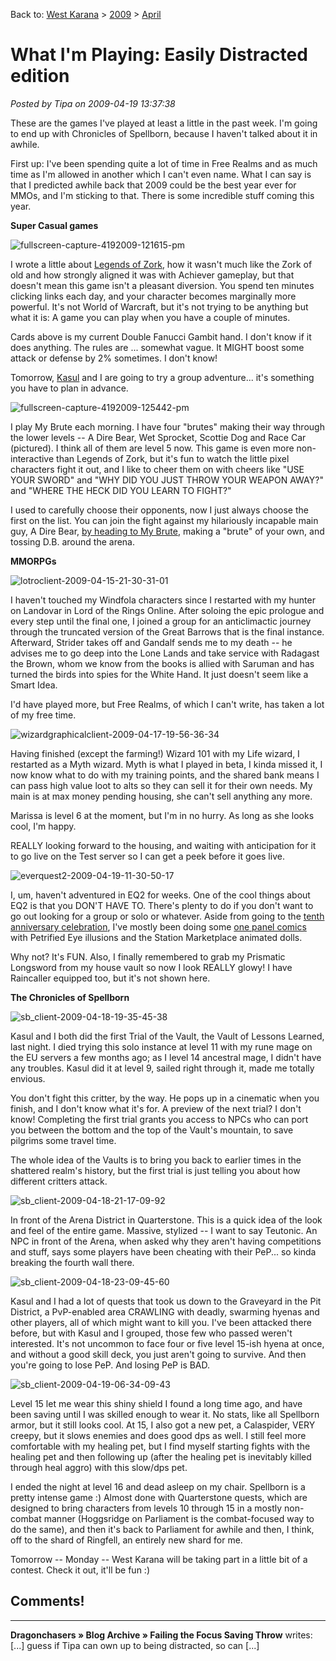Back to: [West Karana](/posts/westkarana.md) > [2009](/posts/2009/westkarana.md) > [April](./westkarana.md)
# What I'm Playing: Easily Distracted edition

*Posted by Tipa on 2009-04-19 13:37:38*

These are the games I've played at least a little in the past week. I'm going to end up with Chronicles of Spellborn, because I haven't talked about it in awhile.

First up: I've been spending quite a lot of time in Free Realms and as much time as I'm allowed in another which I can't even name. What I can say is that I predicted awhile back that 2009 could be the best year ever for MMOs, and I'm sticking to that. There is some incredible stuff coming this year.

**Super Casual games**

![fullscreen-capture-4192009-121615-pm](../../../uploads/2009/04/fullscreen-capture-4192009-121615-pm.jpg "fullscreen-capture-4192009-121615-pm")

I wrote a little about [Legends of Zork](../../../index.php/2009/04/17/achiever-games-legends-of-zork-and-progress-quest/), how it wasn't much like the Zork of old and how strongly aligned it was with Achiever gameplay, but that doesn't mean this game isn't a pleasant diversion. You spend ten minutes clicking links each day, and your character becomes marginally more powerful. It's not World of Warcraft, but it's not trying to be anything but what it is: A game you can play when you have a couple of minutes.

Cards above is my current Double Fanucci Gambit hand. I don't know if it does anything. The rules are ... somewhat vague. It MIGHT boost some attack or defense by 2% sometimes. I don't know!

Tomorrow, [Kasul](http://shatteredblog.wordpress.com) and I are going to try a group adventure... it's something you have to plan in advance.

![fullscreen-capture-4192009-125442-pm](../../../uploads/2009/04/fullscreen-capture-4192009-125442-pm.jpg "fullscreen-capture-4192009-125442-pm")

I play My Brute each morning. I have four "brutes" making their way through the lower levels -- A Dire Bear, Wet Sprocket, Scottie Dog and Race Car (pictured). I think all of them are level 5 now. This game is even more non-interactive than Legends of Zork, but it's fun to watch the little pixel characters fight it out, and I like to cheer them on with cheers like "USE YOUR SWORD" and "WHY DID YOU JUST THROW YOUR WEAPON AWAY?" and "WHERE THE HECK DID YOU LEARN TO FIGHT?"

I used to carefully choose their opponents, now I just always choose the first on the list. You can join the fight against my hilariously incapable main guy, A Dire Bear, [by heading to My Brute](http://a-dire-bear.mybrute.com/), making a "brute" of your own, and tossing D.B. around the arena.

**MMORPGs**

![lotroclient-2009-04-15-21-30-31-01](../../../uploads/2009/04/lotroclient-2009-04-15-21-30-31-01.jpg "lotroclient-2009-04-15-21-30-31-01")

I haven't touched my Windfola characters since I restarted with my hunter on Landovar in Lord of the Rings Online. After soloing the epic prologue and every step until the final one, I joined a group for an anticlimactic journey through the truncated version of the Great Barrows that is the final instance. Afterward, Strider takes off and Gandalf sends me to my death -- he advises me to go deep into the Lone Lands and take service with Radagast the Brown, whom we know from the books is allied with Saruman and has turned the birds into spies for the White Hand. It just doesn't seem like a Smart Idea.

I'd have played more, but Free Realms, of which I can't write, has taken a lot of my free time.

![wizardgraphicalclient-2009-04-17-19-56-36-34](../../../uploads/2009/04/wizardgraphicalclient-2009-04-17-19-56-36-34.jpg "wizardgraphicalclient-2009-04-17-19-56-36-34")

Having finished (except the farming!) Wizard 101 with my Life wizard, I restarted as a Myth wizard. Myth is what I played in beta, I kinda missed it, I now know what to do with my training points, and the shared bank means I can pass high value loot to alts so they can sell it for their own needs. My main is at max money pending housing, she can't sell anything any more.

Marissa is level 6 at the moment, but I'm in no hurry. As long as she looks cool, I'm happy.

REALLY looking forward to the housing, and waiting with anticipation for it to go live on the Test server so I can get a peek before it goes live.

![everquest2-2009-04-19-11-30-50-17](../../../uploads/2009/04/everquest2-2009-04-19-11-30-50-17.jpg "everquest2-2009-04-19-11-30-50-17")

I, um, haven't adventured in EQ2 for weeks. One of the cool things about EQ2 is that you DON'T HAVE TO. There's plenty to do if you don't want to go out looking for a group or solo or whatever. Aside from going to the [tenth anniversary celebration](../../../index.php/2009/04/17/happy-10th-birthday-everquest/), I've mostly been doing some [one panel comics](../../../index.php/category/general/humor/one-panel-comix/) with Petrified Eye illusions and the Station Marketplace animated dolls.

Why not? It's FUN. Also, I finally remembered to grab my Prismatic Longsword from my house vault so now I look REALLY glowy! I have Raincaller equipped too, but it's not shown here.

**The Chronicles of Spellborn**

![sb_client-2009-04-18-19-35-45-38](../../../uploads/2009/04/sb_client-2009-04-18-19-35-45-38.jpg "sb_client-2009-04-18-19-35-45-38")

Kasul and I both did the first Trial of the Vault, the Vault of Lessons Learned, last night. I died trying this solo instance at level 11 with my rune mage on the EU servers a few months ago; as I level 14 ancestral mage, I didn't have any troubles. Kasul did it at level 9, sailed right through it, made me totally envious.

You don't fight this critter, by the way. He pops up in a cinematic when you finish, and I don't know what it's for. A preview of the next trial? I don't know! Completing the first trial grants you access to NPCs who can port you between the bottom and the top of the Vault's mountain, to save pilgrims some travel time.

The whole idea of the Vaults is to bring you back to earlier times in the shattered realm's history, but the first trial is just telling you about how different critters attack.

![sb_client-2009-04-18-21-17-09-92](../../../uploads/2009/04/sb_client-2009-04-18-21-17-09-92.jpg "sb_client-2009-04-18-21-17-09-92")

In front of the Arena District in Quarterstone. This is a quick idea of the look and feel of the entire game. Massive, stylized -- I want to say Teutonic. An NPC in front of the Arena, when asked why they aren't having competitions and stuff, says some players have been cheating with their PeP... so kinda breaking the fourth wall there.

![sb_client-2009-04-18-23-09-45-60](../../../uploads/2009/04/sb_client-2009-04-18-23-09-45-60.jpg "sb_client-2009-04-18-23-09-45-60")

Kasul and I had a lot of quests that took us down to the Graveyard in the Pit District, a PvP-enabled area CRAWLING with deadly, swarming hyenas and other players, all of which might want to kill you. I've been attacked there before, but with Kasul and I grouped, those few who passed weren't interested. It's not uncommon to face four or five level 15-ish hyena at once, and without a good skill deck, you just aren't going to survive. And then you're going to lose PeP. And losing PeP is BAD.

![sb_client-2009-04-19-06-34-09-43](../../../uploads/2009/04/sb_client-2009-04-19-06-34-09-43.jpg "sb_client-2009-04-19-06-34-09-43")

Level 15 let me wear this shiny shield I found a long time ago, and have been saving until I was skilled enough to wear it. No stats, like all Spellborn armor, but it still looks cool. At 15, I also got a new pet, a Calaspider, VERY creepy, but it slows enemies and does good dps as well. I still feel more comfortable with my healing pet, but I find myself starting fights with the healing pet and then following up (after the healing pet is inevitably killed through heal aggro) with this slow/dps pet.

I ended the night at level 16 and dead asleep on my chair. Spellborn is a pretty intense game :) Almost done with Quarterstone quests, which are designed to bring characters from levels 10 through 15 in a mostly non-combat manner (Hoggsridge on Parliament is the combat-focused way to do the same), and then it's back to Parliament for awhile and then, I think, off to the shard of Ringfell, an entirely new shard for me.

Tomorrow -- Monday -- West Karana will be taking part in a little bit of a contest. Check it out, it'll be fun :)

## Comments!
---
**Dragonchasers &raquo; Blog Archive &raquo; Failing the Focus Saving Throw** writes: [...] guess if Tipa can own up to being distracted, so can [...]
